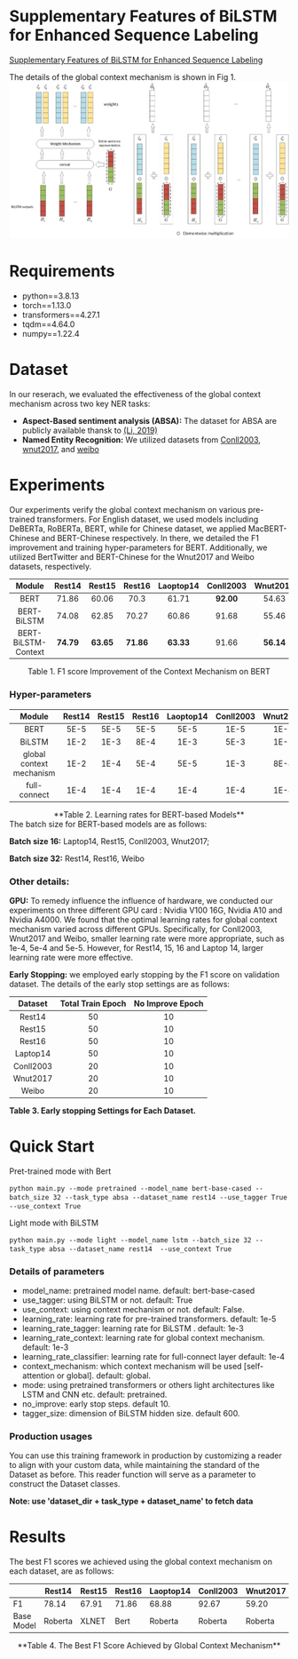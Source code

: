 # Supplementary Features of BiLSTM for Enhanced Sequence Labeling
[Supplementary Features of BiLSTM for Enhanced Sequence Labeling](https://arxiv.org/abs/2305.19928)

The details of the global context mechanism is shown in Fig 1. 
![work flow for the context mechanism](context_mechanism.jpg)

# Requirements
* python==3.8.13
* torch==1.13.0
* transformers==4.27.1
* tqdm==4.64.0
* numpy==1.22.4
# Dataset
In our reserach, we evaluated the effectiveness of the global context mechanism across two key NER tasks:
* **Aspect-Based sentiment analysis (ABSA):** The dataset for ABSA are publicly available thansk to  [(Li, 2019)](https://github.com/lixin4ever/BERT-E2E-ABSA/tree/master/data)
* **Named Entity Recognition:** We utilized datasets from [Conll2003](https://www.clips.uantwerpen.be/conll2003/ner/), [wnut2017](https://noisy-text.github.io/2017/emerging-rare-entities.html), and [weibo](https://github.com/OYE93/Chinese-NLP-Corpus/tree/master/NER/Weibo)

# Experiments

Our experiments verify the global context mechanism on various pre-trained transformers. For English dataset, we used models including DeBERTa, RoBERTa, BERT, while for Chinese dataset, we applied MacBERT-Chinese and BERT-Chinese  respectively. In there,  we  detailed the F1 improvement and training hyper-parameters for BERT. Additionally, we utilized BertTwitter and BERT-Chinese for the Wnut2017 and Weibo datasets, respectively. 
<div style="text-align: center;">

|     **Module**      | **Rest14** | **Rest15** | **Rest16** | **Laoptop14** | **Conll2003** | **Wnut2017** | **Weibo** |
| :-----------------: | :--------: | :--------: | :--------: | :-----------: | :-----------: | :----------: | :-------: |
|        BERT         |   71.86    |   60.06    |    70.3    |     61.71     |   **92.00**   |    54.63     |   67.76   |
|     BERT-BiLSTM     |   74.08    |   62.85    |   70.27    |     60.86     |     91.68     |    55.46     |   70.25   |
| BERT-BiLSTM-Context | **74.79**  | **63.65**  | **71.86**  |   **63.33**   |     91.66     |  **56.14**   | **70.98** |
</div>
<div style="text-align: center;">
Table 1. F1 score Improvement of the Context Mechanism on BERT
</div>

### Hyper-parameters    

|        **Module**        | **Rest14** | **Rest15** | **Rest16** | **Laoptop14** | **Conll2003** | **Wnut2017** | **Weibo** |
|:------------------------:|:----------:|:----------:|:----------:|:-------------:|:-------------:|:------------:|:---------:|
|           BERT           |    5E-5    |    5E-5    |    5E-5    |      5E-5     |      1E-5     |     1E-5     |    1E-5   |
|          BiLSTM          |    1E-2    |    1E-3    |    8E-4    |      1E-3     |      5E-3     |     1E-3     |    1E-4   |
| global context mechanism |    1E-2    |    1E-4    |    5E-4    |      5E-5     |      1E-3     |     8E-4     |    1E-4   |
|       full-connect       |    1E-4    |    1E-4    |    1E-4    |      1E-4     |      1E-4     |     1E-4     |    1E-4   |
<div style="text-align: center;">
**Table 2. Learning rates for BERT-based Models**
</div>
The batch size for BERT-based models are as follows:

**Batch size 16:**  Laptop14, Rest15, Conll2003, Wnut2017;

**Batch size 32:**  Rest14, Rest16,  Weibo

### Other details:

**GPU:** To remedy influence the influence of hardware, we conducted our experiments on three different GPU card : Nvidia V100 16G, Nvidia A10 and Nvidia A4000. We found that the optimal learning rates for global context mechanism varied across different GPUs. Specifically, for Conll2003, Wnut2017 and Weibo, smaller learning rate were more appropriate, such as 1e-4, 5e-4 and 5e-5. However, for Rest14, 15, 16 and Laptop 14, larger learning rate were more effective.  

**Early Stopping:** we employed early stopping by the F1 score on validation dataset. The details of the early stop settings are as follows:

| **Dataset** | **Total Train Epoch** | **No Improve Epoch** |
|:-----------:|:---------------------:|:--------------------:|
|    Rest14   |           50          |          10          |
|    Rest15   |           50          |          10          |
|    Rest16   |           50          |          10          |
|   Laptop14  |           50          |          10          |
|  Conll2003  |           20          |          10          |
|   Wnut2017  |           20          |          10          |
|    Weibo    |           20          |          10          |

**Table 3. Early stopping Settings for Each Dataset.**

# Quick Start

Pret-trained mode with Bert

    python main.py --mode pretrained --model_name bert-base-cased --batch_size 32 --task_type absa --dataset_name rest14 --use_tagger True --use_context True 
Light mode with BiLSTM

```
python main.py --mode light --model_name lstm --batch_size 32 --task_type absa --dataset_name rest14  --use_context True
```

### Details of parameters

* model_name: pretrained model name.   default: bert-base-cased
* use_tagger: using BiLSTM or not. default: True
* use_context: using context mechanism or not. default: False.
* learning_rate: learning rate for pre-trained transformers. default: 1e-5
* learning_rate_tagger: learning rate for BiLSTM . default: 1e-3
* learning_rate_context: learning rate for global context mechanism. default: 1e-3
* learning_rate_classifier: learning rate for full-connect layer default: 1e-4
* context_mechanism: which context mechanism will be used [self-attention or global].  default: global.
* mode: using pretrained transformers or others light architectures like LSTM and CNN etc. default: pretrained.
* no_improve: early stop steps. default 10. 
* tagger_size: dimension of BiLSTM hidden size. default 600.

### Production usages   

You can use this training framework in production by customizing a reader to align with your custom data, while maintaining the standard of the Dataset as before. This reader function will serve as a parameter to construct the Dataset classes. 

**Note: use 'dataset_dir + task_type + dataset_name' to fetch data**

# Results

The best F1 scores we achieved using the global context mechanism on each dataset, are as follows:

<center>

|            | Rest14  | Rest15 | Rest16 | Laoptop14 | Conll2003 | Wnut2017 | Weibo        |
|------------|---------|--------|--------|-----------|-----------|----------|--------------|
| F1         | 78.14   | 67.91  | 71.86  | 68.88     | 92.67     | 59.20    | 70.98        |
| Base Model | Roberta | XLNET  | Bert   | Roberta   | Roberta   | Roberta  | Bert-Chinese |

<center>
**Table 4. The Best F1 Score Achieved by Global Context Mechanism**
</center>
